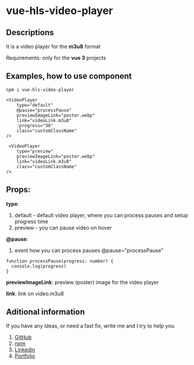 # vue-hls-video-player

## Descriptions

It is a video player for the **m3u8** format

Requirements:
  only for the **vue 3** projects

## Examples, how to use component
```
npm i vue-hls-video-player

<VideoPlayer
    type="default"
    @pause="processPause"
    previewImageLink="poster.webp"
    link="videoLink.m3u8"
    :progress="30"
    class="customClassName"
/>

 <VideoPlayer
    type="preview"
    previewImageLink="poster.webp"
    link="videoLink.m3u8"
    class="customClassName"
/>
```

## Props:
**type**: 
1. default - default video player, where you can process pauses and setup progress time
2. preview - you can pause video on hover

**@pause**: 
1. event how you can process pauses 
@pause="processPause"
```
function processPause(progress: number) {
  console.log(progress)
}
```
**previewImageLink**: 
preview (poster) image for the video player

**link**: 
link on video.m3u8

## Aditional information
If you have any ideas, or need a fast fix, write me and I try to help you
1. [GitHub](https://github.com/LeonidShv/vue-hls-video-player)
2. [npm](https://www.npmjs.com/package/vue-hls-video-player?activeTab=readme)
3. [Linkedin](https://www.linkedin.com/in/leonid-shvab-a2a32b1a7/)
4. [Portfolio](https://leonid-shvab.web.app/)